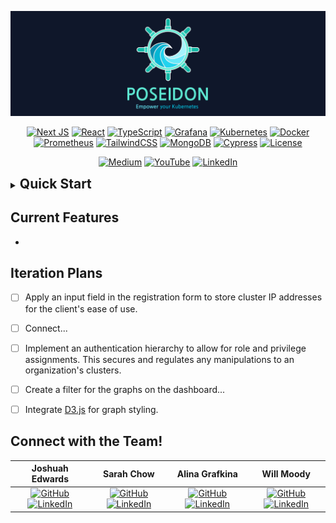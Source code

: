 
<div align="center">

  [![banner](/public/assets/banner.png)](https://www.os-poseidon.com/)
  <!-- h2 tagline here -->
  <!-- short description -->
  <!-- quick links -->

  <!-- https://ileriayo.github.io/markdown-badges/#markdown-badges -->
  [![Next JS](https://img.shields.io/badge/Next-black?style=for-the-badge&logo=next.js&logoColor=white)](https://nextjs.org/)
  [![React](https://img.shields.io/badge/react-%2320232a.svg?style=for-the-badge&logo=react&logoColor=%2361DAFB)](https://reactjs.org/)
  [![TypeScript](https://img.shields.io/badge/typescript-%23007ACC.svg?style=for-the-badge&logo=typescript&logoColor=white)](https://www.typescriptlang.org/)
  [![Grafana](https://img.shields.io/badge/grafana-%23F46800.svg?style=for-the-badge&logo=grafana&logoColor=white)](https://grafana.com/)
  [![Kubernetes](https://img.shields.io/badge/kubernetes-%23326ce5.svg?style=for-the-badge&logo=kubernetes&logoColor=white)](https://kubernetes.io/)
  [![Docker](https://img.shields.io/badge/docker-%230db7ed.svg?style=for-the-badge&logo=docker&logoColor=white)](https://www.docker.com/)
  [![Prometheus](https://img.shields.io/badge/Prometheus-E6522C?style=for-the-badge&logo=Prometheus&logoColor=white)](https://prometheus.io/)
  [![TailwindCSS](https://img.shields.io/badge/tailwindcss-%2338B2AC.svg?style=for-the-badge&logo=tailwind-css&logoColor=white)](https://tailwindcss.com/)
  [![MongoDB](https://img.shields.io/badge/MongoDB-%234ea94b.svg?style=for-the-badge&logo=mongodb&logoColor=white)](https://www.mongodb.com/)
  [![Cypress](https://img.shields.io/badge/-cypress-%23E5E5E5?style=for-the-badge&logo=cypress&logoColor=058a5e)](https://www.cypress.io/)
  [![License](https://img.shields.io/github/license/Ileriayo/markdown-badges?style=for-the-badge)](public/LICENSE)

  [![Medium](https://img.shields.io/badge/Medium-12100E?style=for-the-badge&logo=medium&logoColor=white)]()
  [![YouTube](https://img.shields.io/badge/YouTube-%23FF0000.svg?style=for-the-badge&logo=YouTube&logoColor=white)]()
  [![LinkedIn](https://img.shields.io/badge/linkedin-%230077B5.svg?style=for-the-badge&logo=linkedin&logoColor=white)](https://www.linkedin.com/company/osposeidon/)
</div>

<details>
  <summary><h2 style="display: inline;">Quick Start</h2></summary>

  1. Fork this repository to your profile, clone it to your local machine, navigate into the directory, then run `npm install`.
  2. Create a `.env.local` file and paste in the following:
      ```
      NODE_ENV = development
      MONGO_URI = "[REPLACE THIS WITH YOUR MONGODB CONNECTION STRING]"
      NEXTAUTH_URL = http://localhost:3500
      BCRYPT_SALT = 10
      NEXTAUTH_SECRET = 12345678910
      KUBECOST_IP = "[REPLACE THIS WITH YOUR DEPLOYED KUBECOST IP ADDRESS]"
      LOCAL_KUBECOST_IP = "[REPLACE THIS WITH YOUR LOCAL KUBECOST IP ADDRESS]"
      LOCAL_CLUSTER_IP = "localhost:3300"
      LOCAL_CLUSTER_NAME = "[REPLACE THIS WITH THE UNIQUE EMBED ID FROM YOUR GRAFANA SHARE LINK]"
      DEPLOYED_CLUSTER_IP = "[REPLACE THIS WITH YOUR DEPLOYED* CLUSTER IP ADDRESS]"
      DEPLOYED_CLUSTER_NAME = "[REPLACE THIS WITH THE UNIQUE EMBED ID FROM YOUR GRAFANA SHARE LINK]"
      DEPLOYED_CLUSTER_NAME_2 = "[REPLACE THIS WITH THE UNIQUE EMBED ID FROM YOUR GRAFANA SHARE LINK]"
      ```
      - Be sure to replace the areas of all caps text including the enclosing square brackets with the specified information, then save the file.
        - *functions for both depolyments on AWS and/or Google.
      - For more details, please visit our website [os-poseidon.com/setup](https://www.os-poseidon.com/setup).
  3. Regarding your command options:
      - `npm run port` runs the application on port 3500.
      - `npm run forward` ..?
      - `npm run test` assures that any processes on port 3500 is killed then in parallel runs the application on that port and opens Cypress.
</details>


## Current Features
-

## Iteration Plans
- [ ] Apply an input field in the registration form to store cluster IP addresses for the client's ease of use.
- [ ] Connect...
- [ ] Implement an authentication hierarchy to allow for role and privilege assignments. This secures and regulates any manipulations to an organization's clusters.
- [ ] Create a filter for the graphs on the dashboard...
- [ ] Integrate [D3.js](https://d3-graph-gallery.com/) for graph styling.


<!--
• dark mode, flexible screen size
• Deploy the app to AWS?
• what does it mean to modify a cluster?
    Create the feature to be able to modify the clusters.
• Determine a method for accessing the ID of the Grafana iframe in a dynamic manner.
• Implement a notification system in the app that allows users to receive notifications through messages, Slack, and email when the cluster goes down.
 -->



<!-- https://github.com/tandpfun/skill-icons#icons-per-line
https://github.com/JoshDPT
https://www.linkedin.com/in/joshuah-edwards/
https://github.com/xtchow
https://www.linkedin.com/in/xtchow/
https://github.com/alyagraf
https://www.linkedin.com/in/alina-grafkina-955a56179/
https://github.com/wmoody6293
https://www.linkedin.com/in/william-moody/
 -->
 <!-- Meet the Team! -->
## Connect with the Team!
| Joshuah Edwards | Sarah Chow | Alina Grafkina | Will Moody |
| :---: | :---: | :---: | :---: |
| [![GitHub](https://skillicons.dev/icons?i=github)](https://github.com/JoshDPT) [![LinkedIn](https://skillicons.dev/icons?i=linkedin)](https://www.linkedin.com/in/joshuah-edwards/) | [![GitHub](https://skillicons.dev/icons?i=github)](https://github.com/xtchow) [![LinkedIn](https://skillicons.dev/icons?i=linkedin)](https://www.linkedin.com/in/xtchow/) | [![GitHub](https://skillicons.dev/icons?i=github)](https://github.com/alyagraf) [![LinkedIn](https://skillicons.dev/icons?i=linkedin)](https://www.linkedin.com/in/alina-grafkina-955a56179/) | [![GitHub](https://skillicons.dev/icons?i=github)](https://github.com/wmoody6293) [![LinkedIn](https://skillicons.dev/icons?i=linkedin)](https://www.linkedin.com/in/william-moody/) |



